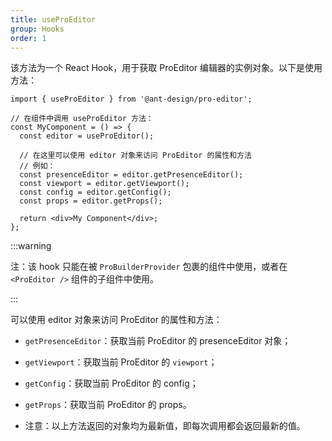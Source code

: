 ```yaml
---
title: useProEditor
group: Hooks
order: 1
---
```


该方法为一个 React Hook，用于获取 ProEditor 编辑器的实例对象。以下是使用方法：

```tsx | pure
import { useProEditor } from '@ant-design/pro-editor';

// 在组件中调用 useProEditor 方法：
const MyComponent = () => {
  const editor = useProEditor();

  // 在这里可以使用 editor 对象来访问 ProEditor 的属性和方法
  // 例如：
  const presenceEditor = editor.getPresenceEditor();
  const viewport = editor.getViewport();
  const config = editor.getConfig();
  const props = editor.getProps();

  return <div>My Component</div>;
};
```

<!-- <code src="../../demos/useProEditor.tsx" ></code> -->

:::warning

注：该 hook 只能在被 `ProBuilderProvider` 包裹的组件中使用，或者在 `<ProEditor />` 组件的子组件中使用。

:::

可以使用 editor 对象来访问 ProEditor 的属性和方法：

- `getPresenceEditor`：获取当前 ProEditor 的 presenceEditor 对象；
- `getViewport`：获取当前 ProEditor 的 `viewport`；
- `getConfig`：获取当前 ProEditor 的 config；
- `getProps`：获取当前 ProEditor 的 props。

- 注意：以上方法返回的对象均为最新值，即每次调用都会返回最新的值。
